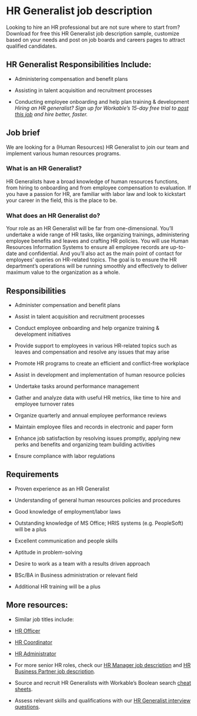 # HR Generalist job description
Looking to hire an HR professional but are not sure where to start from? Download for free this HR Generalist job description sample, customize based on your needs and post on job boards and careers pages to attract qualified candidates.


## HR Generalist Responsibilities Include:
* Administering compensation and benefit plans

* Assisting in talent acquisition and recruitment processes

* Conducting employee onboarding and help plan training &amp; development
<em>Hiring an HR generalist? Sign up for Workable’s 15-day free trial to <a href="https://www.workable.com/post-jobs-for-free/customize?wid=2601&amp;utm_page=hr-generalist-job-description&amp;utm_program=ad-unit-right&amp;utm_tracking=job-descriptions-human-resources-job-descriptions">post this job</a> and hire better, faster.</em>


## Job brief

We are looking for a (Human Resources) HR Generalist to join our team and implement various human resources programs.
### What is an HR Generalist?
HR Generalists have a broad knowledge of human resources functions, from hiring to onboarding and from employee compensation to evaluation. If you have a passion for HR, are familiar with labor law and look to kickstart your career in the field, this is the place to be.
### What does an HR Generalist do?
Your role as an HR Generalist will be far from one-dimensional. You’ll undertake a wide range of HR tasks, like organizing trainings, administering employee benefits and leaves and crafting HR policies. You will use Human Resources Information Systems to ensure all employee records are up-to-date and confidential. And you’ll also act as the main point of contact for employees’ queries on HR-related topics.
The goal is to ensure the HR department’s operations will be running smoothly and effectively to deliver maximum value to the organization as a whole.


## Responsibilities

* Administer compensation and benefit plans

* Assist in talent acquisition and recruitment processes

* Conduct employee onboarding and help organize training &amp; development initiatives

* Provide support to employees in various HR-related topics such as leaves and compensation and resolve any issues that may arise

* Promote HR programs to create an efficient and conflict-free workplace

* Assist in development and implementation of human resource policies

* Undertake tasks around performance management

* Gather and analyze data with useful HR metrics, like time to hire and employee turnover rates

* Organize quarterly and annual employee performance reviews

* Maintain employee files and records in electronic and paper form

* Enhance job satisfaction by resolving issues promptly, applying new perks and benefits and organizing team building activities

* Ensure compliance with labor regulations


## Requirements

* Proven experience as an HR Generalist

* Understanding of general human resources policies and procedures

* Good knowledge of employment/labor laws

* Outstanding knowledge of MS Office; HRIS systems (e.g. PeopleSoft) will be a plus

* Excellent communication and people skills

* Aptitude in problem-solving

* Desire to work as a team with a results driven approach

* BSc/BA in Business administration or relevant field

* Additional HR training will be a plus

## More resources:
* Similar job titles include:
* <a href="https://resources.workable.com/hr-officer-job-description">HR Officer</a>

* <a href="https://resources.workable.com/hr-coordinator-job-description">HR Coordinator</a>

* <a href="https://resources.workable.com/hr-administrator-job-description">HR Administrator</a>

* For more senior HR roles, check our <a href="https://resources.workable.com/hr-manager-job-description">HR Manager job description</a> and <a href="https://resources.workable.com/hr-business-partner-job-description">HR Business Partner job description</a>.

* Source and recruit HR Generalists with Workable’s Boolean search <a href="https://resources.workable.com/find-hr-managers-boolean-search-strings">cheat sheets</a>.

* Assess relevant skills and qualifications with our <a href="https://resources.workable.com/hr-generalist-interview-questions">HR Generalist interview questions</a>.
